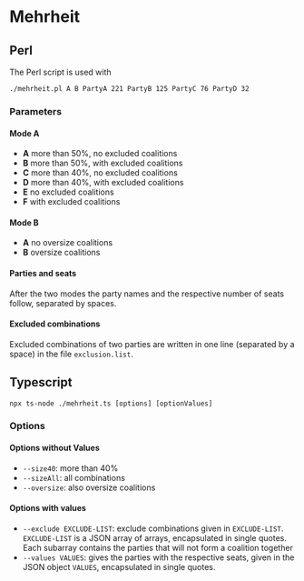 # Mehrheit

## Perl

The Perl script is used with
```shell
./mehrheit.pl A B PartyA 221 PartyB 125 PartyC 76 PartyD 32
```
### Parameters
#### Mode A
- **A** more than 50%, no excluded coalitions
- **B** more than 50%, with excluded coalitions
- **C** more than 40%, no excluded coalitions
- **D** more than 40%, with excluded coalitions
- **E** no excluded coalitions
- **F** with excluded coalitions

#### Mode B
- **A** no oversize coalitions
- **B** oversize coalitions

#### Parties and seats
After the two modes the party names and the respective number of seats follow, separated by spaces.

#### Excluded combinations
Excluded combinations of two parties are written in one line (separated by a space) in the file `exclusion.list`. 

## Typescript

```shell
npx ts-node ./mehrheit.ts [options] [optionValues]
```

### Options
#### Options without Values
- `--size40`: more than 40%
- `--sizeAll`: all combinations
- `--oversize`: also oversize coalitions

#### Options with values
- `--exclude EXCLUDE-LIST`: exclude combinations given in `EXCLUDE-LIST`. `EXCLUDE-LIST`  is a JSON array of arrays, encapsulated in single quotes. Each subarray contains the parties that will not form a coalition together
- `--values VALUES`: gives the parties with the respective seats, given in the JSON object `VALUES`, encapsulated in single quotes.